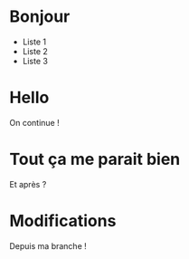 # Bonjour

-   Liste 1
-   Liste 2
-   Liste 3

# Hello

On continue !

# Tout ça me parait bien

Et après ?

# Modifications

Depuis ma branche !
